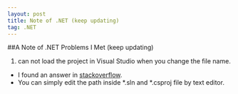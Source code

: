 ```yaml
---
layout: post
title: Note of .NET (keep updating)
tag: .NET
---
```

##A Note of .NET Problems I Met (keep updating)           
1. can not load the project in Visual Studio when you change the file name.  
+ I found an answer in [stackoverflow](http://stackoverflow.com/questions/5315449/visual-studio-how-to-change-projects-folder-name-and-solution-name-w-o-breaki).
+ You can simply edit the path inside *.sln and *.csproj file by text editor.